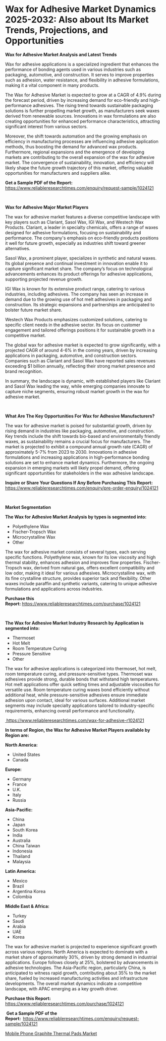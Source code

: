 <p><h1>Wax for Adhesive Market Dynamics 2025-2032: Also about Its Market Trends, Projections, and Opportunities</h1></p><p><strong>Wax for Adhesive Market Analysis and Latest Trends</strong></p>
<p><p>Wax for adhesive applications is a specialized ingredient that enhances the performance of bonding agents used in various industries such as packaging, automotive, and construction. It serves to improve properties such as adhesion, water resistance, and flexibility in adhesive formulations, making it a vital component in many products.</p><p>The Wax for Adhesive Market is expected to grow at a CAGR of 4.9% during the forecast period, driven by increasing demand for eco-friendly and high-performance adhesives. The rising trend towards sustainable packaging solutions is further propelling market growth, as manufacturers seek waxes derived from renewable sources. Innovations in wax formulations are also creating opportunities for enhanced performance characteristics, attracting significant interest from various sectors.</p><p>Moreover, the shift towards automation and the growing emphasis on efficiency in manufacturing processes are influencing adhesive application methods, thus boosting the demand for advanced wax products. Furthermore, regional expansions and the emergence of developing markets are contributing to the overall expansion of the wax for adhesive market. The convergence of sustainability, innovation, and efficiency will likely shape the future growth trajectory of this market, offering valuable opportunities for manufacturers and suppliers alike.</p></p>
<p><strong>Get a Sample PDF of the Report:&nbsp;</strong> <a href="https://www.reliableresearchtimes.com/enquiry/request-sample/1024121?utm_campaign=2275&utm_medium=2&utm_source=Github&utm_content=ia&utm_term=07032025&utm_id=wax-for-adhesive">https://www.reliableresearchtimes.com/enquiry/request-sample/1024121</a></p>
<p>&nbsp;</p>
<p><strong>Wax for Adhesive Major Market Players</strong></p>
<p><p>The wax for adhesive market features a diverse competitive landscape with key players such as Clariant, Sasol Wax, IGI Wax, and Westech Wax Products. Clariant, a leader in specialty chemicals, offers a range of waxes designed for adhesive formulations, focusing on sustainability and performance. The company's emphasis on eco-friendly products positions it well for future growth, especially as industries shift toward greener alternatives.</p><p>Sasol Wax, a prominent player, specializes in synthetic and natural waxes. Its global presence and continual investment in innovation enable it to capture significant market share. The company’s focus on technological advancements enhances its product offerings for adhesive applications, supporting projected revenue growth.</p><p>IGI Wax is known for its extensive product range, catering to various industries, including adhesives. The company has seen an increase in demand due to the growing use of hot melt adhesives in packaging and construction. Its strategic expansions and partnerships are anticipated to bolster future market share.</p><p>Westech Wax Products emphasizes customized solutions, catering to specific client needs in the adhesive sector. Its focus on customer engagement and tailored offerings positions it for sustainable growth in a competitive market.</p><p>The global wax for adhesive market is expected to grow significantly, with a projected CAGR of around 4-6% in the coming years, driven by increasing applications in packaging, automotive, and construction sectors. Companies such as Clariant and Sasol Wax have reported sales revenues exceeding $1 billion annually, reflecting their strong market presence and brand recognition.</p><p>In summary, the landscape is dynamic, with established players like Clariant and Sasol Wax leading the way, while emerging companies innovate to capture niche segments, ensuring robust market growth in the wax for adhesive market.</p></p>
<p>&nbsp;</p>
<p><strong>What Are The Key Opportunities For Wax for Adhesive Manufacturers?</strong></p>
<p><p>The wax for adhesive market is poised for substantial growth, driven by rising demand in industries like packaging, automotive, and construction. Key trends include the shift towards bio-based and environmentally friendly waxes, as sustainability remains a crucial focus for manufacturers. The market is projected to exhibit a compound annual growth rate (CAGR) of approximately 5-7% from 2023 to 2030. Innovations in adhesive formulations and increasing applications in high-performance bonding solutions are set to enhance market dynamics. Furthermore, the ongoing expansion in emerging markets will likely propel demand, offering significant opportunities for stakeholders in the wax adhesive landscape.</p></p>
<p><strong>Inquire or Share Your Questions If Any Before Purchasing This Report:</strong> <a href="https://www.reliableresearchtimes.com/enquiry/pre-order-enquiry/1024121?utm_campaign=2275&utm_medium=2&utm_source=Github&utm_content=ia&utm_term=07032025&utm_id=wax-for-adhesive">https://www.reliableresearchtimes.com/enquiry/pre-order-enquiry/1024121</a></p>
<p>&nbsp;</p>
<p><strong>Market Segmentation</strong></p>
<p><strong>The Wax for Adhesive Market Analysis by types is segmented into:</strong></p>
<p><ul><li>Polyethylene Wax</li><li>Fischer-Tropsch Wax</li><li>Microcrystalline Wax</li><li>Other</li></ul></p>
<p><p>The wax for adhesive market consists of several types, each serving specific functions. Polyethylene wax, known for its low viscosity and high thermal stability, enhances adhesion and improves flow properties. Fischer-Tropsch wax, derived from natural gas, offers excellent compatibility and low odor, making it ideal for various adhesives. Microcrystalline wax, with its fine crystalline structure, provides superior tack and flexibility. Other waxes include paraffin and synthetic variants, catering to unique adhesive formulations and applications across industries.</p></p>
<p><strong>Purchase this Report:&nbsp;</strong><a href="https://www.reliableresearchtimes.com/purchase/1024121?utm_campaign=2275&utm_medium=2&utm_source=Github&utm_content=ia&utm_term=07032025&utm_id=wax-for-adhesive">https://www.reliableresearchtimes.com/purchase/1024121</a></p>
<p>&nbsp;</p>
<p><strong>The Wax for Adhesive Market Industry Research by Application is segmented into:</strong></p>
<p><ul><li>Thermoset</li><li>Hot Melt</li><li>Room Temperature Curing</li><li>Pressure Sensitive</li><li>Other</li></ul></p>
<p><p>The wax for adhesive applications is categorized into thermoset, hot melt, room temperature curing, and pressure-sensitive types. Thermoset wax adhesives provide strong, durable bonds that withstand high temperatures. Hot melt applications offer quick setting times and adjustable viscosities for versatile use. Room temperature curing waxes bond efficiently without additional heat, while pressure-sensitive adhesives ensure immediate adhesion upon contact, ideal for various surfaces. Additional market segments may include specialty applications tailored to industry-specific requirements, enhancing overall performance and functionality.</p></p>
<p><a href="https://www.reliableresearchtimes.com/wax-for-adhesive-r1024121?utm_campaign=2275&utm_medium=2&utm_source=Github&utm_content=ia&utm_term=07032025&utm_id=wax-for-adhesive">&nbsp;https://www.reliableresearchtimes.com/wax-for-adhesive-r1024121</a></p>
<p><strong>In terms of Region, the Wax for Adhesive Market Players available by Region are:</strong></p>
<p>
    <p> <strong> North America: </strong>
        <ul>
            <li>United States</li>
            <li>Canada</li>
        </ul>
        </p> 
    <p> <strong> Europe: </strong>
        <ul>
            <li>Germany</li>
            <li>France</li>
            <li>U.K.</li>
            <li>Italy</li>
            <li>Russia</li>
        </ul>
        </p> 
    <p> <strong> Asia-Pacific: </strong>
        <ul>
            <li>China</li>
            <li>Japan</li>
            <li>South Korea</li>
            <li>India</li>
            <li>Australia</li>
            <li>China Taiwan</li>
            <li>Indonesia</li>
            <li>Thailand</li>
            <li>Malaysia</li>
        </ul>
        </p> 
    <p> <strong> Latin America: </strong>
        <ul>
            <li>Mexico</li>
            <li>Brazil</li>
            <li>Argentina Korea</li>
            <li>Colombia</li>
        </ul>
        </p> 
    <p> <strong> Middle East & Africa: </strong>
        <ul>
            <li>Turkey</li>
            <li>Saudi</li>
            <li>Arabia</li>
            <li>UAE</li>
            <li>Korea</li>
        </ul>
    </p>
    </p>
<p><p>The wax for adhesive market is projected to experience significant growth across various regions. North America is expected to dominate with a market share of approximately 30%, driven by strong demand in industrial applications. Europe follows closely at 25%, bolstered by advancements in adhesive technologies. The Asia-Pacific region, particularly China, is anticipated to witness rapid growth, contributing about 35% to the market share, fueled by increased manufacturing activities and infrastructure developments. The overall market dynamics indicate a competitive landscape, with APAC emerging as a key growth driver.</p></p>
<p><strong>Purchase this Report: </strong><a href="https://www.reliableresearchtimes.com/purchase/1024121?utm_campaign=2275&utm_medium=2&utm_source=Github&utm_content=ia&utm_term=07032025&utm_id=wax-for-adhesive">https://www.reliableresearchtimes.com/purchase/1024121</a></p>
<p>&nbsp;<strong>Get a Sample PDF of the Report:&nbsp;&nbsp;</strong><a href="https://www.reliableresearchtimes.com/enquiry/request-sample/1024121?utm_campaign=2275&utm_medium=2&utm_source=Github&utm_content=ia&utm_term=07032025&utm_id=wax-for-adhesive">https://www.reliableresearchtimes.com/enquiry/request-sample/1024121</a></p>
<p><strong></strong></p>
<p><p><a href="https://github.com/joannesouthgate/Market-Research-Report-List-5/blob/main/mobile-phone-graphite-thermal-pads-market.md?utm_campaign=2275&utm_medium=2&utm_source=Github&utm_content=ia&utm_term=07032025&utm_id=wax-for-adhesive">Mobile Phone Graphite Thermal Pads Market</a></p></p>